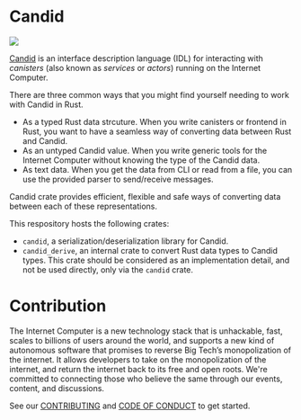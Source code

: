 # Candid

![](https://github.com/dfinity/candid/workflows/Rust/badge.svg)

[Candid](IDL.ms) is an interface description language (IDL) for interacting with _canisters_ (also known as _services_ or _actors_) running on the Internet Computer.

There are three common ways that you might find yourself needing to work with Candid in Rust.
 - As a typed Rust data strcuture. When you write canisters or frontend in Rust, you want to have a seamless way of converting data between Rust and Candid.
 - As an untyped Candid value. When you write generic tools for the Internet Computer without knowing the type of the Candid data.
 - As text data. When you get the data from CLI or read from a file, you can use the provided parser to send/receive messages.

Candid crate provides efficient, flexible and safe ways of converting data between each of these representations.

This respository hosts the following crates:

- `candid`, a serialization/deserialization library for Candid.
- `candid_derive`, an internal crate to convert Rust data types to Candid types. This crate should be considered as an implementation detail, and not be used directly, only via the `candid` crate.

# Contribution

The Internet Computer is a new technology stack that is unhackable, fast, scales to billions of users around the world, and supports a new kind of autonomous software that promises to reverse Big Tech’s monopolization of the internet. It allows developers to take on the monopolization of the internet, and return the internet back to its free and open roots. We're committed to connecting those who believe the same through our events, content, and discussions.

See our [CONTRIBUTING](.github/CONTRIBUTING.md) and [CODE OF CONDUCT](.github/CODE_OF_CONDUCT.md) to get started.
